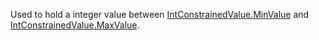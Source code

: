 Used to hold a integer value between [IntConstrainedValue.MinValue](https://create.roblox.com/docs/reference/engine/classes/IntConstrainedValue#MinValue) and
[IntConstrainedValue.MaxValue](https://create.roblox.com/docs/reference/engine/classes/IntConstrainedValue#MaxValue).